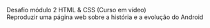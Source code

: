 Desafio módulo 2 HTML & CSS (Curso em vídeo) <br>
Reproduzir uma página web sobre a história e a evolução do Android
